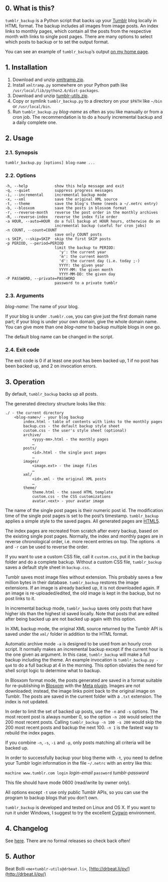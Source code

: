 ## 0. What is this?

`tumblr_backup` is a Python script that backs up your
[Tumblr](http://tumblr.com) blog locally in HTML format. The backup includes
all images from image posts. An index links to monthly pages, which contain all
the posts from the respective month with links to single post pages. There are
many options to select which posts to backup or to set the output format.

You can see an example of `tumblr_backup`’s output [on my home
page](http://drbeat.li/tumblr).


## 1. Installation

1. Download and unzip
   [xmltramp.zip](https://github.com/bbolli/xmltramp/zipball/master).
2. Install `xmltramp.py` somewhere on your Python path like
   `/usr/local/lib/python2.6/dist-packages`.
3. Download and unzip
   [tumblr-utils.zip](https://github.com/bbolli/tumblr-utils/zipball/master).
4. Copy or symlink `tumblr_backup.py` to a directory on your `$PATH` like
   `~/bin` or `/usr/local/bin`.
5. Run `tumblr_backup.py` _blog-name_ as often as you like manually
   or from a cron job. The recommendation is to do a hourly incremental backup
   and a daily complete one.


## 2. Usage

### 2.1. Synopsis

    tumblr_backup.py [options] blog-name ...

### 2.2. Options

    -h, --help            show this help message and exit
    -q, --quiet           suppress progress messages
    -i, --incremental     incremental backup mode
    -x, --xml             save the original XML source
    -t, --theme           save the blog's theme (needs a ~/.netrc entry)
    -b, --blosxom         save the posts in blosxom format
    -r, --reverse-month   reverse the post order in the monthly archives
    -R, --reverse-index   reverse the index file order
    -a HOUR, --auto=HOUR  do a full backup at HOUR hours, otherwise do an
                          incremental backup (useful for cron jobs)
    -n COUNT, --count=COUNT
                          save only COUNT posts
    -s SKIP, --skip=SKIP  skip the first SKIP posts
    -p PERIOD, --period=PERIOD
                          limit the backup to PERIOD:
                            'y': the current year
                            'm': the current month
                            'd': the current day (i.e. today ;-)
                            YYYY: the given year
                            YYYY-MM: the given month
                            YYYY-MM-DD: the given day
    -P PASSWORD, --private=PASSWORD
                          password to a private tumblr

### 2.3. Arguments

_blog-name_: The name of your blog.

If your blog is under `.tumblr.com`, you can give just the first domain name
part; if your blog is under your own domain, give the whole domain name. You
can give more than one _blog-name_ to backup multiple blogs in one go.

The default blog name can be changed in the script.

### 2.4. Exit code

The exit code is 0 if at least one post has been backed up, 1 if no post has
been backed up, and 2 on invocation errors.


## 3. Operation

By default, `tumblr_backup` backs up all posts.

The generated directory structure looks like this:

    ./ - the current directory
        <blog-name>/ - your blog backup
            index.html - table of contents with links to the monthly pages
            backup.css - the default backup style sheet
            custom.css - the user's style sheet (optional)
            archive/
                <yyyy-mm>.html - the monthly pages
                …
            posts/
                <id>.html - the single post pages
                …
            images/
                <image.ext> - the image files
                …
            xml/
                <id>.xml - the original XML posts
                …
            theme/
                theme.html - the saved HTML template
                custom.css - the CSS customizations
                avatar.<ext> - your avatar image

The name of the single post pages is their numeric post id. The modification
time of the single post pages is set to the post’s timestamp. `tumblr_backup`
applies a simple style to the saved pages. All generated pages are
[HTML5](http://html5.org).

The index pages are recreated from scratch after every backup, based on the
existing single post pages. Normally, the index and monthly pages are in reverse
chronological order, i.e. more recent entries on top. The options `-R` and `-r`
can be used to reverse the order.

If you want to use a custom CSS file, call it `custom.css`, put it in the
backup folder and do a complete backup. Without a custom CSS file,
`tumblr_backup` saves a default style sheet in `backup.css`.

Tumblr saves most image files without extension. This probably saves a few
million bytes in their database. `tumblr_backup` restores the image extensions.
If an image is already backed up, it is not downloaded again. If an image is
re-uploaded/edited, the old image is kept in the backup, but no post links to
it.

In incremental backup mode, `tumblr_backup` saves only posts that have higher
ids than the highest id saved locally. Note that posts that are edited after
being backed up are not backed up again with this option.

In XML backup mode, the original XML source returned by the Tumblr API is saved
under the `xml/` folder in addition to the HTML format.

Automatic archive mode `-a` is designed to be used from an hourly cron script.
It normally makes an incremental backup except if the current hour is the one
given as argument. In this case, `tumblr_backup` will make a full backup
including the theme. An example invocation is `tumblr_backup.py -qa4` to do a
full backup at 4 in the morning. This option obviates the need for shell script
logic to determine what to backup.

In Blosxom format mode, the posts generated are saved in a format suitable for
re-publishing in [Blosxom](http://www.blosxom.com) with the [Meta
plugin](http://www.blosxom.com/plugins/meta/meta.htm). Images are not
downloaded; instead, the image links point back to the original image on
Tumblr. The posts are saved in the current folder with a `.txt` extension.
The index is not updated.

In order to limit the set of backed up posts, use the `-n` and `-s` options.
The most recent post is always number 0, so the option `-n 200` would select
the 200 most recent posts. Calling `tumblr_backup -n 100 -s 200` would skip
the 200 most recent posts and backup the next 100. `-n 1` is the fastest way
to rebuild the index pages.

If you combine `-n`, `-s`, `-i` and `-p`, only posts matching all criteria
will be backed up.

In order to successfully backup your blog theme with `-t`, you need to define
your Tumblr login information in the file `~/.netrc` with an entry like this:

`machine www.tumblr.com login` _login-email_ `password` _tumblr-password_

This file should have mode 0600 (read/write by owner only).

All options except `-t` use only public Tumblr APIs, so you can use the
program to backup blogs that you don’t own.

`tumblr_backup` is developed and tested on Linux and OS X. If you want to
run it under Windows, I suggest to try the excellent [Cygwin](http://cygwin.com)
environment.


## 4. Changelog

See [here](https://github.com/bbolli/tumblr-utils/commits/master/tumblr_backup.py).
There are no formal releases so check back often!


## 5. Author

Beat Bolli `<me+tumblr-utils@drbeat.li>`,
[http://drbeat.li/py/](http://drbeat.li/py/)
